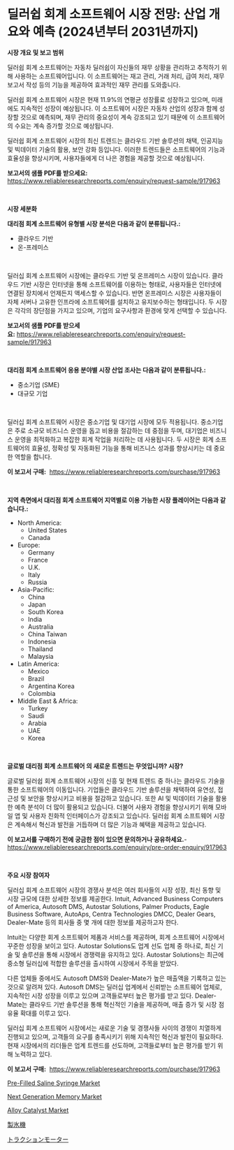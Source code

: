 <p><h1>딜러쉽 회계 소프트웨어 시장 전망: 산업 개요와 예측 (2024년부터 2031년까지)</h1></p><p><strong>시장 개요 및 보고 범위</strong></p>
<p><p>딜러쉽 회계 소프트웨어는 자동차 딜러쉽이 자신들의 재무 상황을 관리하고 추적하기 위해 사용하는 소프트웨어입니다. 이 소프트웨어는 재고 관리, 거래 처리, 급여 처리, 재무 보고서 작성 등의 기능을 제공하여 효과적인 재무 관리를 도와줍니다.</p><p>딜러쉽 회계 소프트웨어 시장은 현재 11.9%의 연평균 성장률로 성장하고 있으며, 미래에도 지속적인 성장이 예상됩니다. 이 소프트웨어 시장은 자동차 산업의 성장과 함께 성장할 것으로 예측되며, 재무 관리의 중요성이 계속 강조되고 있기 때문에 이 소프트웨어의 수요는 계속 증가할 것으로 예상됩니다.</p><p>딜러쉽 회계 소프트웨어 시장의 최신 트렌드는 클라우드 기반 솔루션의 채택, 인공지능 및 빅데이터 기술의 활용, 보안 강화 등입니다. 이러한 트렌드들은 소프트웨어의 기능과 효율성을 향상시키며, 사용자들에게 더 나은 경험을 제공할 것으로 예상됩니다.</p></p>
<p><strong>보고서의 샘플 PDF를 받으세요:</strong> <a href="https://www.reliableresearchreports.com/enquiry/request-sample/917963">https://www.reliableresearchreports.com/enquiry/request-sample/917963</a></p>
<p>&nbsp;</p>
<p><strong>시장 세분화</strong></p>
<p><strong>대리점 회계 소프트웨어 유형별 시장 분석은 다음과 같이 분류됩니다.:</strong></p>
<p><ul><li>클라우드 기반</li><li>온-프레미스</li></ul></p>
<p>&nbsp;</p>
<p><p>딜러십 회계 소프트웨어 시장에는 클라우드 기반 및 온프레미스 시장이 있습니다. 클라우드 기반 시장은 인터넷을 통해 소프트웨어를 이용하는 형태로, 사용자들은 인터넷에 연결된 장치에서 언제든지 액세스할 수 있습니다. 반면 온프레미스 시장은 사용자들이 자체 서버나 고유한 인프라에 소프트웨어를 설치하고 유지보수하는 형태입니다. 두 시장은 각각의 장단점을 가지고 있으며, 기업의 요구사항과 환경에 맞게 선택할 수 있습니다.</p></p>
<p><strong>보고서의 샘플 PDF를 받으세요:</strong>&nbsp;<a href="https://www.reliableresearchreports.com/enquiry/request-sample/917963">https://www.reliableresearchreports.com/enquiry/request-sample/917963</a></p>
<p>&nbsp;</p>
<p><strong> 대리점 회계 소프트웨어 응용 분야별 시장 산업 조사는 다음과 같이 분류됩니다.:</strong></p>
<p><ul><li>중소기업 (SME)</li><li>대규모 기업</li></ul></p>
<p>&nbsp;</p>
<p><p>딜러십 회계 소프트웨어 시장은 중소기업 및 대기업 시장에 모두 적용됩니다. 중소기업은 주로 소규모 비즈니스 운영을 돕고 비용을 절감하는 데 중점을 두며, 대기업은 비즈니스 운영을 최적화하고 복잡한 회계 작업을 처리하는 데 사용됩니다. 두 시장은 회계 소프트웨어의 효율성, 정확성 및 자동화된 기능을 통해 비즈니스 성과를 향상시키는 데 중요한 역할을 합니다.</p></p>
<p><strong>이 보고서 구매:</strong>&nbsp; <a href="https://www.reliableresearchreports.com/purchase/917963">https://www.reliableresearchreports.com/purchase/917963</a></p>
<p>&nbsp;</p>
<p><strong>지역 측면에서 대리점 회계 소프트웨어 지역별로 이용 가능한 시장 플레이어는 다음과 같습니다.:</strong></p>
<p><ul>
    <li>
        North America:
        <ul>
            <li>United States</li>
            <li>Canada</li>
        </ul>
    </li>
    <li>
        Europe:
        <ul>
            <li>Germany</li>
            <li>France</li>
            <li>U.K.</li>
            <li>Italy</li>
            <li>Russia</li>
        </ul>
    </li>
    <li>
        Asia-Pacific:
        <ul>
            <li>China</li>
            <li>Japan</li>
            <li>South Korea</li>
            <li>India</li>
            <li>Australia</li>
            <li>China Taiwan</li>
            <li>Indonesia</li>
            <li>Thailand</li>
            <li>Malaysia</li>
        </ul>
    </li>
    <li>
        Latin America:
        <ul>
            <li>Mexico</li>
            <li>Brazil</li>
            <li>Argentina Korea</li>
            <li>Colombia</li>
        </ul>
    </li>
    <li>
        Middle East & Africa:
        <ul>
            <li>Turkey</li>
            <li>Saudi</li>
            <li>Arabia</li>
            <li>UAE</li>
            <li>Korea</li>
        </ul>
    </li>
    </ul></p>
<p>&nbsp;</p>
<p><strong>글로벌 대리점 회계 소프트웨어 의 새로운 트렌드는 무엇입니까? 시장?</strong></p>
<p><p>글로벌 딜러쉽 회계 소프트웨어 시장의 신흥 및 현재 트렌드 중 하나는 클라우드 기술을 통한 소프트웨어의 이동입니다. 기업들은 클라우드 기반 솔루션을 채택하여 유연성, 접근성 및 보안을 향상시키고 비용을 절감하고 있습니다. 또한 AI 및 빅데이터 기술을 활용한 예측 분석이 더 많이 활용되고 있습니다. 더불어 사용자 경험을 향상시키기 위해 모바일 앱 및 사용자 친화적 인터페이스가 강조되고 있습니다. 딜러쉽 회계 소프트웨어 시장은 계속해서 혁신과 발전을 거듭하며 더 많은 기능과 혜택을 제공하고 있습니다.</p></p>
<p><strong>이 보고서를 구매하기 전에 궁금한 점이 있으면 문의하거나 공유하세요.</strong>- <a href="https://www.reliableresearchreports.com/enquiry/pre-order-enquiry/917963">https://www.reliableresearchreports.com/enquiry/pre-order-enquiry/917963</a></p>
<p>&nbsp;</p>
<p><strong>주요 시장 참여자</strong></p>
<p><p>딜러십 회계 소프트웨어 시장의 경쟁사 분석은 여러 회사들의 시장 성장, 최신 동향 및 시장 규모에 대한 상세한 정보를 제공한다. Intuit, Advanced Business Computers of America, Autosoft DMS, Autostar Solutions, Palmer Products, Eagle Business Software, AutoAps, Centra Technologies DMCC, Dealer Gears, Dealer-Mate 등의 회사들 중 몇 개에 대한 정보를 제공하고자 한다.</p><p>Intuit는 다양한 회계 소프트웨어 제품과 서비스를 제공하며, 회계 소프트웨어 시장에서 꾸준한 성장을 보이고 있다. Autostar Solutions도 업계 선도 업체 중 하나로, 최신 기술 및 솔루션을 통해 시장에서 경쟁력을 유지하고 있다. Autostar Solutions는 최근에 중소형 딜러십에 적합한 솔루션을 출시하여 시장에서 주목을 받았다.</p><p>다른 업체들 중에서도 Autosoft DMS와 Dealer-Mate가 높은 매출액을 기록하고 있는 것으로 알려져 있다. Autosoft DMS는 딜러십 업계에서 신뢰받는 소프트웨어 업체로, 지속적인 시장 성장을 이루고 있으며 고객들로부터 높은 평가를 받고 있다. Dealer-Mate는 클라우드 기반 솔루션을 통해 혁신적인 기술을 제공하며, 매출 증가 및 시장 점유율 확대를 이루고 있다.</p><p>딜러십 회계 소프트웨어 시장에서는 새로운 기술 및 경쟁사들 사이의 경쟁이 치열하게 진행되고 있으며, 고객들의 요구를 충족시키기 위해 지속적인 혁신과 발전이 필요하다. 현재 시장에서의 리더들은 업계 트렌드를 선도하며, 고객들로부터 높은 평가를 받기 위해 노력하고 있다.</p></p>
<p><strong>이 보고서 구매:</strong>&nbsp;&nbsp;<a href="https://www.reliableresearchreports.com/purchase/917963">https://www.reliableresearchreports.com/purchase/917963</a></p>
<p><p><a href="https://simplistic-meeting-7ee.notion.site/Pre-Filled-Saline-Syringe-Market-Size-and-Growth-Market-Segmentation-Regional-and-Country-Breakdow-d09c480f4f834e5683e578c5c116d413">Pre-Filled Saline Syringe Market</a></p><p><a href="https://view.publitas.com/reportprime-1/decoding-the-next-generation-memory-market-a-deep-dive-into-the-latest-market-trends-market-segmentation-and-competitive-analysis/">Next Generation Memory Market</a></p><p><a href="https://github.com/juancolorado15/Market-Research-Report-List-1/blob/main/alloy-catalyst-market.md">Alloy Catalyst Market</a></p><p><a href="https://medium.com/@denizaktekin/%E3%82%A2%E3%82%A4%E3%82%B9%E3%83%9E%E3%82%B7%E3%83%B3%E3%81%AE%E5%B8%82%E5%A0%B4%E3%82%B7%E3%82%A7%E3%82%A2%E3%81%AE%E9%80%B2%E5%8C%96%E3%81%A8%E5%B8%82%E5%A0%B4%E6%88%90%E9%95%B7%E3%81%AE%E3%83%88%E3%83%AC%E3%83%B3%E3%83%892024%E5%B9%B4%E3%81%8B%E3%82%892031%E5%B9%B4%E3%81%BE%E3%81%A7-3352957df37c">製氷機</a></p><p><a href="https://medium.com/@denizaktekin/%E3%83%88%E3%83%A9%E3%82%AF%E3%82%B7%E3%83%A7%E3%83%B3%E3%83%A2%E3%83%BC%E3%82%BF%E3%83%BC%E5%B8%82%E5%A0%B4%E3%81%AE%E5%88%86%E6%9E%90-%E3%82%B0%E3%83%AD%E3%83%BC%E3%83%90%E3%83%AB%E7%94%A3%E6%A5%AD%E3%81%AE%E5%B1%95%E6%9C%9B%E3%81%A8%E4%BA%88%E6%B8%AC-2024%E5%B9%B4%E3%81%8B%E3%82%892031%E5%B9%B4%E3%81%BE%E3%81%A7-fca54cd0dc53">トラクションモーター</a></p></p>
